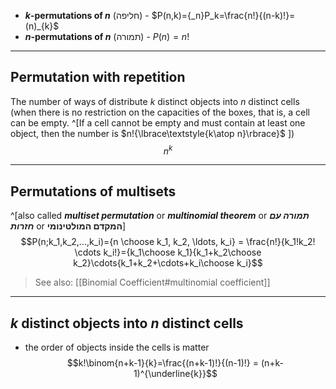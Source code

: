 - **_k_-permutations of _n_** (חליפה) - $P(n,k)={_n}P_k=\frac{n!}{(n-k)!}=(n)_{k}$
- **_n_-permutations of _n_** (תמורה) - $P(n)=n!$

****

## Permutation with repetition

The number of ways of distribute $k$ distinct objects into $n$ distinct cells (when there is no restriction on the capacities of the boxes, that is, a cell can be empty. ^[If a cell cannot be empty and must contain at least one object, then the number is $n!{\lbrace\textstyle{k\atop n}\rbrace}$ ])
$$n^k$$
___

## Permutations of multisets
^[also called ***multiset permutation*** or ***multinomial theorem*** or ***תמורה עם חזרות*** or **המקדם המולטינומי**]
$$P(n;k_1,k_2,...,k_i)={n \choose k_1, k_2, \ldots, k_i} = \frac{n!}{k_1!k_2! \cdots k_i!}={k_1\choose k_1}{k_1+k_2\choose k_2}\cdots{k_1+k_2+\cdots+k_i\choose k_i}$$


>See also: [[Binomial Coefficient#multinomial coefficient]]

___

##  $k$ distinct objects into $n$ distinct cells
- the order of objects inside the cells is matter
$$k!\binom{n+k-1}{k}=\frac{(n+k-1)!}{(n-1)!} = (n+k-1)^{\underline{k}}$$